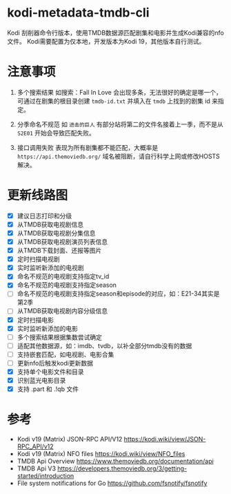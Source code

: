 # kodi-metadata-tmdb-cli

Kodi 刮削器命令行版本，使用TMDB数据源匹配剧集和电影并生成Kodi兼容的nfo文件。
Kodi需要配置为仅本地，开发版本为Kodi 19，其他版本自行测试。

# 注意事项

1. 多个搜索结果
如搜索：Fall In Love 会出现多条，无法很好的确定是哪一个，
可通过在剧集的根目录创建 `tmdb-id.txt` 并填入在 `tmdb` 上找到的剧集 id 来指定。

2. 分季命名不规范
如 `进击的巨人` 有部分站将第二的文件名接着上一季，而不是从 `S2E01` 开始会导致匹配失败。

3. 接口调用失败
表现为所有剧集都不能匹配，大概率是 `https://api.themoviedb.org/` 域名被阻断，请自行科学上网或修改HOSTS解决。

# 更新线路图

- [x] 建议日志打印和分级
- [x] 从TMDB获取电视剧信息
- [x] 从TMDB获取电视剧分集信息
- [x] 从TMDB获取电视剧演员列表信息
- [x] 从TMDB下载封面、还报等图片
- [x] 定时扫描电视剧
- [x] 实时监听新添加的电视剧
- [x] 命名不规范的电视剧支持指定tv_id
- [x] 命名不规范的电视剧支持指定season
- [ ] 命名不规范的电视剧支持指定season和episode的对应，如：E21-34其实是第2季
- [ ] 从TMDB获取电视剧内容分级信息
- [x] 定时扫描电影
- [x] 实时监听新添加的电影
- [ ] 多个搜索结果根据集数尝试确定
- [ ] 适配其他数据源，如：imdb、tvdb，以补全部分tmdb没有的数据
- [ ] 支持嵌套匹配，如电视剧、电影合集
- [ ] 更新nfo后触发kodi更新数据
- [x] 支持单个电影文件和目录
- [x] 识别蓝光电影目录
- [x] 支持 .part 和 .!qb 文件

# 参考

- Kodi v19 (Matrix) JSON-RPC API/V12 https://kodi.wiki/view/JSON-RPC_API/v12
- Kodi v19 (Matrix) NFO files https://kodi.wiki/view/NFO_files
- TMDB Api Overview https://www.themoviedb.org/documentation/api
- TMDB Api V3 https://developers.themoviedb.org/3/getting-started/introduction
- File system notifications for Go https://github.com/fsnotify/fsnotify
